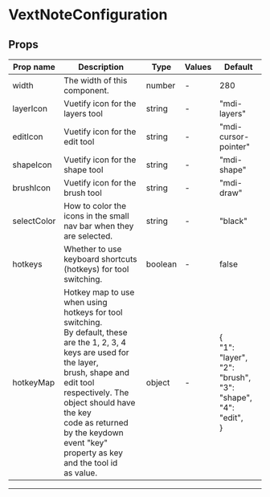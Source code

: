 # VextNoteConfiguration

## Props

| Prop name   | Description                                                                                                                                                                                                                                                                                              | Type    | Values | Default                                                                            |
| ----------- | -------------------------------------------------------------------------------------------------------------------------------------------------------------------------------------------------------------------------------------------------------------------------------------------------------- | ------- | ------ | ---------------------------------------------------------------------------------- |
| width       | The width of this component.                                                                                                                                                                                                                                                                             | number  | -      | 280                                                                                |
| layerIcon   | Vuetify icon for the layers tool                                                                                                                                                                                                                                                                         | string  | -      | "mdi-layers"                                                                       |
| editIcon    | Vuetify icon for the edit tool                                                                                                                                                                                                                                                                           | string  | -      | "mdi-cursor-pointer"                                                               |
| shapeIcon   | Vuetify icon for the shape tool                                                                                                                                                                                                                                                                          | string  | -      | "mdi-shape"                                                                        |
| brushIcon   | Vuetify icon for the brush tool                                                                                                                                                                                                                                                                          | string  | -      | "mdi-draw"                                                                         |
| selectColor | How to color the icons in the small nav bar when they are selected.                                                                                                                                                                                                                                      | string  | -      | "black"                                                                            |
| hotkeys     | Whether to use keyboard shortcuts (hotkeys) for tool switching.                                                                                                                                                                                                                                          | boolean | -      | false                                                                              |
| hotkeyMap   | Hotkey map to use when using hotkeys for tool switching.<br/>By default, these are the 1, 2, 3, 4 keys are used for the layer,<br/>brush, shape and edit tool respectively. The object should have the key<br/>code as returned by the keydown event "key" property as key and the tool id<br/>as value. | object  | -      | {<br/> "1": "layer",<br/> "2": "brush",<br/> "3": "shape",<br/> "4": "edit",<br/>} |

---
